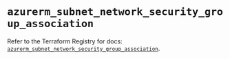 # `azurerm_subnet_network_security_group_association`

Refer to the Terraform Registry for docs: [`azurerm_subnet_network_security_group_association`](https://registry.terraform.io/providers/hashicorp/azurerm/3.114.0/docs/resources/subnet_network_security_group_association).
